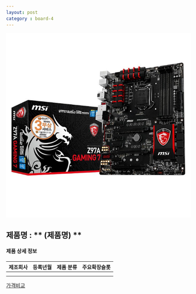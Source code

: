 ```yaml
---
layout: post
category : board-4
---
```


![alt text](https://github.com/kutchoiwjun92/kutchoiwjun92.github.com/blob/master/image/board-4.jpg?raw=true)

## 제품명 : ** (제품명)  **

#### 제품 상세 정보


제조회사  |  등록년월  |  제품 분류  |  주요확장슬롯  
--------- | ---------- | ----------- | --------------
          |            |             |              
|||


[가격비교](링크)

